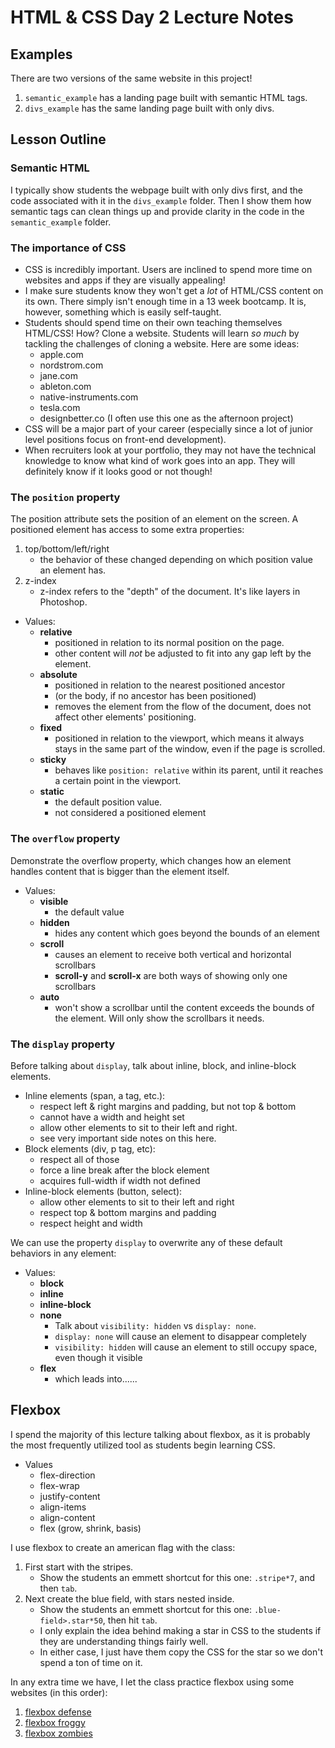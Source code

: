 # HTML & CSS Day 2 Lecture Notes

## Examples

There are two versions of the same website in this project!

1. `semantic_example` has a landing page built with semantic HTML tags.
2. `divs_example` has the same landing page built with only divs.

## Lesson Outline

### Semantic HTML

I typically show students the webpage built with only divs first, and the code associated with it in the `divs_example` folder. Then I show them how semantic tags can clean things up and provide clarity in the code in the `semantic_example` folder.

### The importance of CSS

- CSS is incredibly important. Users are inclined to spend more time on websites and apps if they are visually appealing!
- I make sure students know they won't get a _lot_ of HTML/CSS content on its own. There simply isn't enough time in a 13 week bootcamp. It is, however, something which is easily self-taught.
- Students should spend time on their own teaching themselves HTML/CSS! How? Clone a website. Students will learn _so much_ by tackling the challenges of cloning a website. Here are some ideas:
  - apple.com
  - nordstrom.com
  - jane.com
  - ableton.com
  - native-instruments.com
  - tesla.com
  - designbetter.co (I often use this one as the afternoon project)
- CSS will be a major part of your career (especially since a lot of junior level positions focus on front-end development).
- When recruiters look at your portfolio, they may not have the technical knowledge to know what kind of work goes into an app. They will definitely know if it looks good or not though!

### The `position` property

The position attribute sets the position of an element on the screen. A positioned element has access to some extra properties:

1.  top/bottom/left/right
    - the behavior of these changed depending on which position value an element has.
2.  z-index
    - z-index refers to the "depth" of the document. It's like layers in Photoshop.

- Values:
  - **relative**
    - positioned in relation to its normal position on the page.
    - other content will _not_ be adjusted to fit into any gap left by the element.
  - **absolute**
    - positioned in relation to the nearest positioned ancestor
    - (or the body, if no ancestor has been positioned)
    - removes the element from the flow of the document, does not affect other elements' positioning.
  - **fixed**
    - positioned in relation to the viewport, which means it always stays in the same part of the window, even if the page is scrolled.
  - **sticky**
    - behaves like `position: relative` within its parent, until it reaches a certain point in the viewport.
  - **static**
    - the default position value.
    - not considered a positioned element

### The `overflow` property

Demonstrate the overflow property, which changes how an element handles content that is bigger than the element itself.

- Values:
  - **visible**
    - the default value
  - **hidden**
    - hides any content which goes beyond the bounds of an element
  - **scroll**
    - causes an element to receive both vertical and horizontal scrollbars
    - **scroll-y** and **scroll-x** are both ways of showing only one scrollbars
  - **auto**
    - won't show a scrollbar until the content exceeds the bounds of the element. Will only show the scrollbars it needs.

### The `display` property

Before talking about `display`, talk about inline, block, and inline-block elements.

- Inline elements (span, a tag, etc.):
  - respect left & right margins and padding, but not top & bottom
  - cannot have a width and height set
  - allow other elements to sit to their left and right.
  - see very important side notes on this here.
- Block elements (div, p tag, etc):
  - respect all of those
  - force a line break after the block element
  - acquires full-width if width not defined
- Inline-block elements (button, select):
  - allow other elements to sit to their left and right
  - respect top & bottom margins and padding
  - respect height and width

We can use the property `display` to overwrite any of these default behaviors in any element:

- Values:
  - **block**
  - **inline**
  - **inline-block**
  - **none**
    - Talk about `visibility: hidden` vs `display: none`.
    - `display: none` will cause an element to disappear completely
    - `visibility: hidden` will cause an element to still occupy space, even though it visible
  - **flex**
    - which leads into......

## Flexbox

I spend the majority of this lecture talking about flexbox, as it is probably the most frequently utilized tool as students begin learning CSS.

- Values
  - flex-direction
  - flex-wrap
  - justify-content
  - align-items
  - align-content
  - flex (grow, shrink, basis)

I use flexbox to create an american flag with the class:

1. First start with the stripes.
   - Show the students an emmett shortcut for this one: `.stripe*7`, and then `tab`.
2. Next create the blue field, with stars nested inside.
   - Show the students an emmett shortcut for this one: `.blue-field>.star*50`, then hit `tab`.
   - I only explain the idea behind making a star in CSS to the students if they are understanding things fairly well.
   - In either case, I just have them copy the CSS for the star so we don't spend a ton of time on it.

In any extra time we have, I let the class practice flexbox using some websites (in this order):

1. [flexbox defense](http://www.flexboxdefense.com/)
2. [flexbox froggy](https://flexboxfroggy.com/)
3. [flexbox zombies](https://mastery.games/p/flexbox-zombies)

